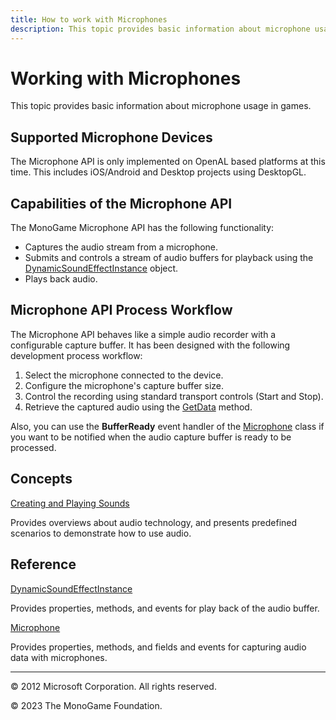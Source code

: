 ```yaml
---
title: How to work with Microphones
description: This topic provides basic information about microphone usage in games.
---
```


# Working with Microphones

This topic provides basic information about microphone usage in games.

## Supported Microphone Devices

The Microphone API is only implemented on OpenAL based platforms at this time. This includes iOS/Android and Desktop projects using DesktopGL.

## Capabilities of the Microphone API

The MonoGame Microphone API has the following functionality:

* Captures the audio stream from a microphone.
* Submits and controls a stream of audio buffers for playback using the [DynamicSoundEffectInstance](xref:Microsoft.Xna.Framework.Audio.DynamicSoundEffectInstance) object.
* Plays back audio.

## Microphone API Process Workflow

The Microphone API behaves like a simple audio recorder with a configurable capture buffer. It has been designed with the following development process workflow:

1. Select the microphone connected to the device.
2. Configure the microphone's capture buffer size.
3. Control the recording using standard transport controls (Start and Stop).
4. Retrieve the captured audio using the [GetData](xref:Microsoft.Xna.Framework.Audio.Microphone) method.

Also, you can use the **BufferReady** event handler of the [Microphone](xref:Microsoft.Xna.Framework.Audio.Microphone) class if you want to be notified when the audio capture buffer is ready to be processed.

## Concepts

[Creating and Playing Sounds](../whatis/WhatIs_Audio.md)

Provides overviews about audio technology, and presents predefined scenarios to demonstrate how to use audio.

## Reference

[DynamicSoundEffectInstance](xref:Microsoft.Xna.Framework.Audio.DynamicSoundEffectInstance)

Provides properties, methods, and events for play back of the audio buffer.

[Microphone](xref:Microsoft.Xna.Framework.Audio.Microphone)

Provides properties, methods, and fields and events for capturing audio data with microphones.

---

© 2012 Microsoft Corporation. All rights reserved.

© 2023 The MonoGame Foundation.
